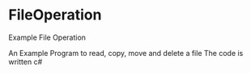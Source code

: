 # FileOperation
Example File Operation

An Example Program to read, copy, move and delete a file
The code is written c#
